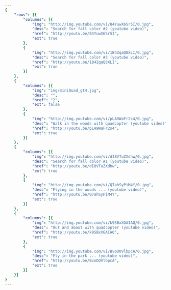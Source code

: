 ```yaml
---
{
	"rows": [{
		"columns": [{
			"img": "http://img.youtube.com/vi/84YuwX6Sr5I/0.jpg",
			"desc": "Search for fall color #2 (youtube video)",
			"href": "http://youtu.be/84YuwX6Sr5I",
			"ext": true
		},
		{
			"img": "http://img.youtube.com/vi/1B4ZqaQ8XLI/0.jpg",
			"desc": "Search for fall color #3 (youtube video)",
			"href": "http://youtu.be/1B4ZqaQ8XLI",
			"ext": true
		}]
	},
	{
		"columns": [{
			"img": "img/miniQuad_gt4.jpg",
			"desc": "",
			"href": "2",
			"ext": false
		},
		{
			"img": "http://img.youtube.com/vi/pLA9WaFr2s4/0.jpg",
			"desc": "Walk in the woods with quadcopter (youtube video)",
			"href": "http://youtu.be/pLA9WaFr2s4",
			"ext": true
		}]
	},
	{
		"columns": [{
			"img": "http://img.youtube.com/vi/dI8VTuZXdhw/0.jpg",
			"desc": "Search for fall color #1 (youtube video)",
			"href": "http://youtu.be/dI8VTuZXdhw",
			"ext": true
		},
		{
			"img": "http://img.youtube.com/vi/Q7ahSyPiM4Y/0.jpg",
			"desc": "Flying in the woods ... (youtube video)",
			"href": "http://youtu.be/Q7ahSyPiM4Y",
			"ext": true
		}]
	},
	{
		"columns": [{
			"img": "http://img.youtube.com/vi/k9SBxXGAIAQ/0.jpg",
			"desc": "Out and about with quadcopter (youtube video)",
			"href": "http://youtu.be/k9SBxXGAIAQ",
			"ext": true
		},
		{
			"img": "http://img.youtube.com/vi/BvoDOVlbpcA/0.jpg",
			"desc": "Fly in the park ... (youtube video)",
			"href": "http://youtu.be/BvoDOVlbpcA",
			"ext": true
		}]
	}]
}
---
```


